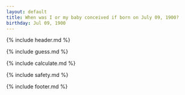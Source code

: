 ```yaml
---
layout: default
title: When was I or my baby conceived if born on July 09, 1900?
birthday: Jul 09, 1900
---
```


{% include header.md %}

{% include guess.md %}

{% include calculate.md %}

{% include safety.md %}

{% include footer.md %}



